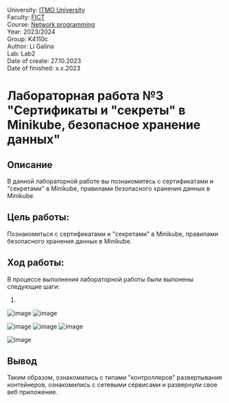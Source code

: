 University: [ITMO University](https://itmo.ru/ru/) <br/>
Faculty: [FICT](https://fict.itmo.ru) <br/>
Course: [Network programming](https://github.com/itmo-ict-faculty/network-programming) <br/>
Year: 2023/2024 <br/>
Group: K4110c <br/>
Author: Li Galina <br/>
Lab: Lab2 <br/>
Date of create: 27.10.2023 <br/>
Date of finished: x.x.2023 <br/>

# Лабораторная работа №3 "Сертификаты и "секреты" в Minikube, безопасное хранение данных"

## Описание
   В данной лабораторной работе вы познакомитесь с сертификатами и "секретами" в Minikube, правилами безопасного хранения данных в Minikube.

## Цель работы:
   Познакомиться с сертификатами и "секретами" в Minikube, правилами безопасного хранения данных в Minikube.

## Ход работы:
   В процессе выполнения лабораторной работы были выпонены следующие шаги:
   
   1. 

![image](https://github.com/Geetork/Introduction-to-distributed-technologies/assets/58363643/b67f061e-a4f5-4db3-9616-5e202b8eeb1b)
![image](https://github.com/Geetork/Introduction-to-distributed-technologies/assets/58363643/61c96873-44ed-439d-b110-d072cfba2756)


![image](https://github.com/Geetork/Introduction-to-distributed-technologies/assets/58363643/6f681d7f-bd14-417c-a10b-39a9c4b0136a)
![image](https://github.com/Geetork/Introduction-to-distributed-technologies/assets/58363643/5e7f456e-7881-46a6-8908-0444e7c184df)
![image](https://github.com/Geetork/Introduction-to-distributed-technologies/assets/58363643/20ffdaa3-9731-48cf-9663-130113053d2b)

![image](https://github.com/Geetork/Introduction-to-distributed-technologies/assets/58363643/4e9393bf-858d-4090-ba02-201a1ad23b23)




## Вывод

Таким образом, ознакомились с типами "контроллеров" развертывания контейнеров, ознакомились с сетевыми сервисами и развернули свое веб приложение.


